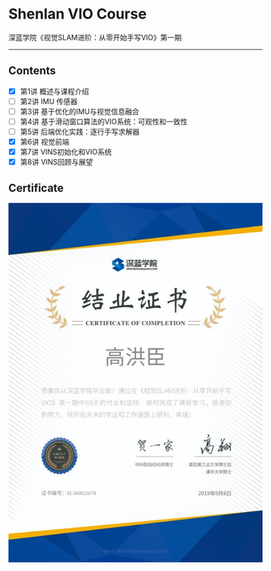 # Shenlan VIO Course

深蓝学院《视觉SLAM进阶：从零开始手写VIO》第一期

-----

## Contents

* [x] 第1讲 概述与课程介绍
* [ ] 第2讲 IMU 传感器
* [ ] 第3讲 基于优化的IMU与视觉信息融合
* [ ] 第4讲 基于滑动窗口算法的VIO系统：可观性和一致性
* [ ] 第5讲 后端优化实践：逐行手写求解器
* [x] 第6讲 视觉前端
* [x] 第7讲 VINS初始化和VIO系统
* [x] 第8讲 VINS回顾与展望

## Certificate

<div align=center>
  <img src="certificate.jpg">
</div>
